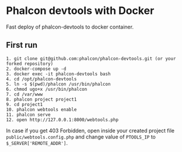 # Phalcon devtools with Docker

Fast deploy of phalcon-devtools to docker container.

## First run

```
1. git clone git@github.com:phalcon/phalcon-devtools.git (or your forked repository)
2. docker-compose up -d
3. docker exec -it phalcon-devtools bash
4. cd /opt/phalcon-devtools
5. ln -s $(pwd)/phalcon /usr/bin/phalcon
6. chmod ugo+x /usr/bin/phalcon
7. cd /var/www
8. phalcon project project1
9. cd project1
10. phalcon webtools enable
11. phalcon serve
12. open http://127.0.0.1:8000/webtools.php
```

In case if you get 403 Forbidden, open inside your created project file `public/webtools.config.php`
and change value of `PTOOLS_IP` to `$_SERVER['REMOTE_ADDR']`. 
